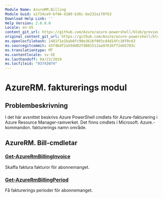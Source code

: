 ```yaml
---
Module Name: AzureRM.Billing
Module Guid: a1f34ce9-bf46-4180-b36c-be232a1f8f63
Download Help Link: ''
Help Version: 2.0.0.0
Locale: en-US
content_git_url: https://github.com/Azure/azure-powershell/blob/preview/src/ResourceManager/Billing/Commands.Billing/help/AzureRM.Billing.md
original_content_git_url: https://github.com/Azure/azure-powershell/blob/preview/src/ResourceManager/Billing/Commands.Billing/help/AzureRM.Billing.md
ms.openlocfilehash: 1481f1e1bab8fc90e3616f003cd4d14fc10f0c63
ms.sourcegitcommit: 43f4bdf2a59dd82fd881512aa9761bf72eb5703c
ms.translationtype: MT
ms.contentlocale: sv-SE
ms.lasthandoff: 04/23/2019
ms.locfileid: "93743074"
---
```

# AzureRM. fakturerings modul
## Problembeskrivning
I det här avsnittet beskrivs Azure PowerShell cmdlets för Azure-fakturering i Azure Resource Manager-ramverket. Det finns cmdlets i Microsoft. Azure.-kommandon. fakturerings namn område.

## AzureRM. Bill-cmdletar
### [Get-AzureRmBillingInvoice](Get-AzureRmBillingInvoice.md)
Skaffa faktura fakturor för abonnemanget.

### [Get-AzureRmBillingPeriod](Get-AzureRmBillingPeriod.md)
Få fakturerings perioder för abonnemanget.

